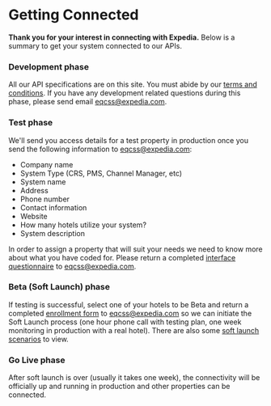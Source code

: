 # Getting Connected

**Thank you for your interest in connecting with Expedia.**
Below is a summary to get your system connected to our APIs.

### Development phase
All our API specifications are on this site.  You must abide by our [terms and conditions](terms.html).
If you have any development related questions during this phase, please send email [eqcss@expedia.com](mailto:eqcss@expedia.com).

### Test phase
We'll send you access details for a test property in production once you send the following information to [eqcss@expedia.com](mailto:eqcss@expedia.com):

* Company name
* System Type (CRS, PMS, Channel Manager, etc)
* System name
* Address
* Phone number
* Contact information
* Website
* How many hotels utilize your system?
* System description
 
In order to assign a property that will suit your needs we need to know more about what you have coded for. Please return a completed [interface questionnaire](/files/EQC%20Interface%20Questionnaire.docx) to [eqcss@expedia.com](mailto:eqcss@expedia.com).
 
 
### Beta (Soft Launch) phase
If testing is successful, select one of your hotels to be Beta and return a completed [enrollment form](/files/EQC%20Enrollment%20Form.docx) to [eqcss@expedia.com](mailto:eqcss@expedia.com) so we can initiate the Soft Launch process (one hour phone call with testing plan, one week monitoring in production with a real hotel). There are also some [soft launch scenarios](/files/EQC%20Softlaunch%20Scenarios.docx) to view.
      
### Go Live phase
After soft launch is over (usually it takes one week), the connectivity will be officially up and running in production and other properties can be connected.

